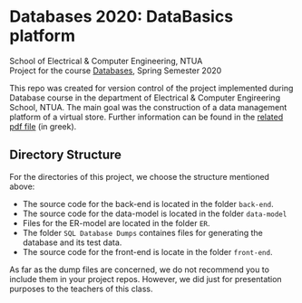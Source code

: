 # Databases 2020: DataBasics platform
School of Electrical & Computer Engineering, NTUA<br/>
Project for the course [Databases](https://www.ece.ntua.gr/en/undergraduate/courses/flow/2), Spring Semester 2020

This repo was created for version control of the project implemented during Database course in the department of Electrical & Computer Engireering School, NTUA. The main goal was the construction of a data management platform of a virtual store. Further information can be found in the [related pdf file](https://github.com/Milwaukee-Bugs-NTUA/DataBasics/blob/master/Project_2020.pdf) (in greek).

## Directory Structure

For the directories of this project, we choose the structure mentioned above:

* The source code for the back-end is located in the folder `back-end`.
* The source code for the data-model is located in the folder `data-model`
* Files for the ER-model are located in the folder `ER`.
* The folder `SQL Database Dumps` containes files for generating the database and its test data.
* The source code for the front-end is locate in the folder `front-end`.

As far as the dump files are concerned, we do not recommend you to include them in your project repos. However, we did just for presentation purposes to the teachers of this class.
